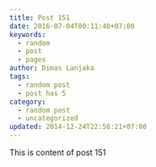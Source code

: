 ```yaml
---
title: Post 151
date: 2016-07-04T00:11:40+07:00
keywords:
  - random
  - post
  - pages
author: Dimas Lanjaka
tags:
  - random post
  - post has 5
category:
  - random post
  - uncategorized
updated: 2014-12-24T22:58:21+07:00
---
```

This is content of post 151